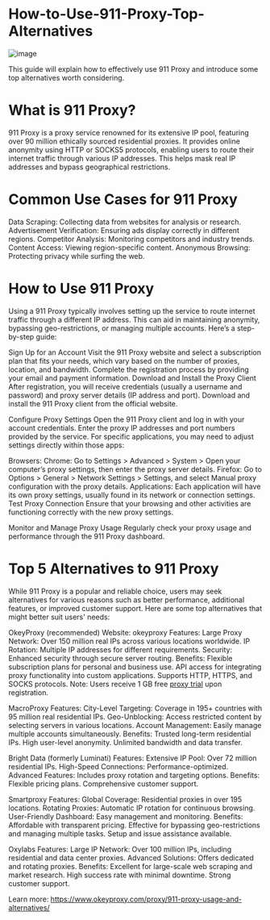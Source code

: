 # How-to-Use-911-Proxy-Top-Alternatives
![image](https://github.com/user-attachments/assets/b5fc5e00-b122-4e7c-ac64-2a5419779af2)

This guide will explain how to effectively use 911 Proxy and introduce some top alternatives worth considering.

# What is 911 Proxy?
911 Proxy is a proxy service renowned for its extensive IP pool, featuring over 90 million ethically sourced residential proxies. It provides online anonymity using HTTP or SOCKS5 protocols, enabling users to route their internet traffic through various IP addresses. This helps mask real IP addresses and bypass geographical restrictions.

# Common Use Cases for 911 Proxy
Data Scraping: Collecting data from websites for analysis or research.
Advertisement Verification: Ensuring ads display correctly in different regions.
Competitor Analysis: Monitoring competitors and industry trends.
Content Access: Viewing region-specific content.
Anonymous Browsing: Protecting privacy while surfing the web.

# How to Use 911 Proxy
Using a 911 Proxy typically involves setting up the service to route internet traffic through a different IP address. This can aid in maintaining anonymity, bypassing geo-restrictions, or managing multiple accounts. Here’s a step-by-step guide:

Sign Up for an Account
Visit the 911 Proxy website and select a subscription plan that fits your needs, which vary based on the number of proxies, location, and bandwidth.
Complete the registration process by providing your email and payment information.
Download and Install the Proxy Client
After registration, you will receive credentials (usually a username and password) and proxy server details (IP address and port).
Download and install the 911 Proxy client from the official website.

Configure Proxy Settings
Open the 911 Proxy client and log in with your account credentials.
Enter the proxy IP addresses and port numbers provided by the service.
For specific applications, you may need to adjust settings directly within those apps:

Browsers:
Chrome: Go to Settings > Advanced > System > Open your computer’s proxy settings, then enter the proxy server details.
Firefox: Go to Options > General > Network Settings > Settings, and select Manual proxy configuration with the proxy details.
Applications: Each application will have its own proxy settings, usually found in its network or connection settings.
Test Proxy Connection
Ensure that your browsing and other activities are functioning correctly with the new proxy settings.

Monitor and Manage Proxy Usage
Regularly check your proxy usage and performance through the 911 Proxy dashboard.

# Top 5 Alternatives to 911 Proxy
While 911 Proxy is a popular and reliable choice, users may seek alternatives for various reasons such as better performance, additional features, or improved customer support. Here are some top alternatives that might better suit users' needs:

OkeyProxy (recommended)
Website: okeyproxy
Features:
Large Proxy Network: Over 150 million real IPs across various locations worldwide.
IP Rotation: Multiple IP addresses for different requirements.
Security: Enhanced security through secure server routing.
Benefits:
Flexible subscription plans for personal and business use.
API access for integrating proxy functionality into custom applications.
Supports HTTP, HTTPS, and SOCKS protocols.
Note: Users receive 1 GB free [proxy trial](https://www.okeyproxy.com/en) upon registration.

MacroProxy
Features:
City-Level Targeting: Coverage in 195+ countries with 95 million real residential IPs.
Geo-Unblocking: Access restricted content by selecting servers in various locations.
Account Management: Easily manage multiple accounts simultaneously.
Benefits:
Trusted long-term residential IPs.
High user-level anonymity.
Unlimited bandwidth and data transfer.

Bright Data (formerly Luminati)
Features:
Extensive IP Pool: Over 72 million residential IPs.
High-Speed Connections: Performance-optimized.
Advanced Features: Includes proxy rotation and targeting options.
Benefits:
Flexible pricing plans.
Comprehensive customer support.

Smartproxy
Features:
Global Coverage: Residential proxies in over 195 locations.
Rotating Proxies: Automatic IP rotation for continuous browsing.
User-Friendly Dashboard: Easy management and monitoring.
Benefits:
Affordable with transparent pricing.
Effective for bypassing geo-restrictions and managing multiple tasks.
Setup and issue assistance available.

Oxylabs
Features:
Large IP Network: Over 100 million IPs, including residential and data center proxies.
Advanced Solutions: Offers dedicated and rotating proxies.
Benefits:
Excellent for large-scale web scraping and market research.
High success rate with minimal downtime.
Strong customer support.

Learn more: https://www.okeyproxy.com/proxy/911-proxy-usage-and-alternatives/
